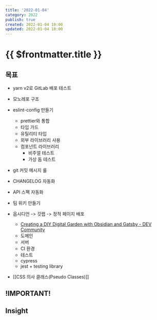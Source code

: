 ```yaml
---
title: '2022-01-04'
category: 2022
publish: true
created: 2022-01-04 10:00
updated: 2022-01-04 10:00
---
```


# {{ $frontmatter.title }}

## 목표

- yarn v2로 GitLab 배포 테스트
- 모노레포 구조
- eslint-config 만들기
  - prettier와 통합
  - 타입 가드
  - 유틸리티 타입
  - 외부 라이브러리 사용
  - 컴포넌트 라이브러리
    - 비주얼 테스트
    - 가상 돔 테스트
- git 커밋 메시지 룰
- CHANGELOG 자동화
- API 스펙 자동화
- 팀 위키 만들기
- 옵시디언 -> 깃랩 -> 정적 페이지 배포

  - [Creating a DIY Digital Garden with Obsidian and Gatsby - DEV Community](https://dev.to/joeholmes/creating-a-diy-digital-garden-with-obsidian-and-gatsby-378e)
  - 도메인
  - 서버
  - CI 환경
  - 테스트
  - cypress
  - jest + testing library

- [[CSS 의사 클래스(Pseudo Classes)]]

## !IMPORTANT!

## Insight
